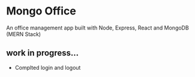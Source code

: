 # Mongo Office 
An office management app built with Node, Express, React and MongoDB (MERN Stack)

## work in progress...

* Complted login and logout
